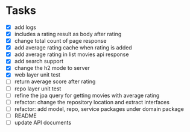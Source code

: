 # Tasks
- [x] add logs
- [x] includes a rating result as body after rating
- [x] change total count of page response
- [x] add average rating cache when rating is added
- [x] add average rating in list movies api response
- [x] add search support
- [x] change the h2 mode to server
- [x] web layer unit test
- [ ] return average score after rating
- [ ] repo layer unit test
- [ ] refine the jpa query for getting movies with average rating
- [ ] refactor: change the repository location and extract interfaces
- [ ] refactor: add model, repo, service packages under domain package
- [ ] README
- [ ] update API documents